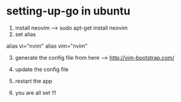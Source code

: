# setting-up-go in ubuntu 

1. install neovim  --> sudo apt-get install neovim
2. set alias 

alias vi="nvim"
alias vim="nvim"


3. generate the config file from here --> http://vim-bootstrap.com/

4. update the config file

5. restart the app 

6. you are all set !!! 
